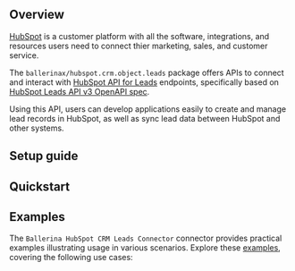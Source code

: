 ## Overview

[//]: # "TODO: Add overview mentioning the purpose of the module, supported REST API versions, and other high-level details."

[HubSpot](https://www.hubspot.com/our-story) is a customer platform with all the software, integrations, and resources users need to connect thier marketing, sales, and customer service.

The `ballerinax/hubspot.crm.object.leads` package offers APIs to connect and interact with [HubSpot API for Leads](https://developers.hubspot.com/docs/reference/api/crm/objects/leads) endpoints, specifically based on [HubSpot Leads API v3 OpenAPI spec](https://github.com/HubSpot/HubSpot-public-api-spec-collection/blob/main/PublicApiSpecs/CRM/Schemas/Rollouts/145900/v3/schemas.json).

Using this API, users can develop applications easily to create and manage lead records in HubSpot, as well as sync lead data between HubSpot and other systems.


## Setup guide

[//]: # (TODO: Add detailed steps to obtain credentials and configure the module.)

## Quickstart

[//]: # (TODO: Add a quickstart guide to demonstrate a basic functionality of the module, including sample code snippets.)

## Examples

The `Ballerina HubSpot CRM Leads Connector` connector provides practical examples illustrating usage in various scenarios. Explore these [examples](https://github.com/module-ballerinax-hubspot.crm.object.leads/tree/main/examples/), covering the following use cases:

[//]: # (TODO: Add examples)
